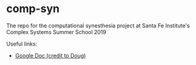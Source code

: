 # comp-syn
The repo for the computational synesthesia project at Santa Fe Institute's Complex Systems Summer School 2019

Useful links:

* [Google Doc (credit to Doug)](https://docs.google.com/document/d/1emquZHUfx3dnVzL7xhDaMZh01h9NyUSEYk1aKdux4EQ/edit?usp=sharing)
